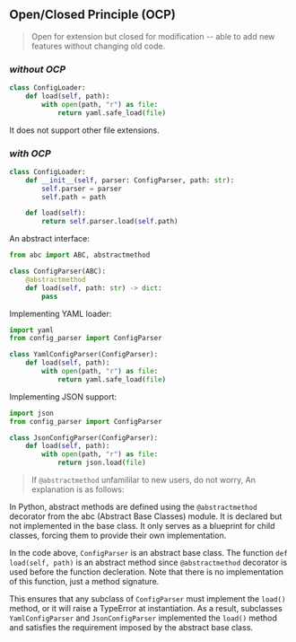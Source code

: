 ## Open/Closed Principle (OCP)
> Open for extension but closed for modification -- able to add new features without changing old code.

### _without OCP_
```python 
class ConfigLoader:
    def load(self, path):
        with open(path, "r") as file:
            return yaml.safe_load(file)
```
It does not support other file extensions. 


### _with OCP_
```python
class ConfigLoader:
    def __init__(self, parser: ConfigParser, path: str):
        self.parser = parser
        self.path = path

    def load(self):
        return self.parser.load(self.path)
```

An abstract interface:
```python 
from abc import ABC, abstractmethod

class ConfigParser(ABC):
    @abstractmethod
    def load(self, path: str) -> dict:
        pass
```

Implementing YAML loader:
```python 
import yaml
from config_parser import ConfigParser

class YamlConfigParser(ConfigParser):
    def load(self, path):
        with open(path, "r") as file:
            return yaml.safe_load(file)
```

Implementing JSON support:
```python
import json
from config_parser import ConfigParser

class JsonConfigParser(ConfigParser):
    def load(self, path):
        with open(path, "r") as file:
            return json.load(file)
```

> If `@abstractmethod` unfamililar to new users, do not worry, An explanation is as follows: 

In Python, abstract methods are defined using the `@abstractmethod` decorator from the abc (Abstract Base Classes) module. It is declared but not implemented in the base class. It only serves as a blueprint for child classes, forcing them to provide their own implementation.

In the code above, `ConfigParser` is an abstract base class. The function `def load(self, path)` is an abstract method since `@abstractmethod` decorator is used before the function decleration. Note that there is no implementation of this function, just a method signature. 

This ensures that any subclass of `ConfigParser` must implement the `load()` method, or it will raise a TypeError at instantiation. As a result, subclasses `YamlConfigParser` and `JsonConfigParser` implemented the `load()` method and satisfies the requirement imposed by the abstract base class. 